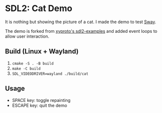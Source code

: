 # SDL2: Cat Demo

It is nothing but showing the picture of a cat. I made the demo to test [Sway](https://github.com/swaywm/sway).

The demo is forked from [xyproto's sdl2-examples](https://github.com/xyproto/sdl2-examples) and added event loops to allow user interaction.

## Build (Linux + Wayland)

1. `cmake -S . -B build`
2. `make -C build`
3. `SDL_VIDEODRIVER=wayland ./build/cat`

## Usage

- SPACE key: toggle repainting
- ESCAPE key: quit the demo

